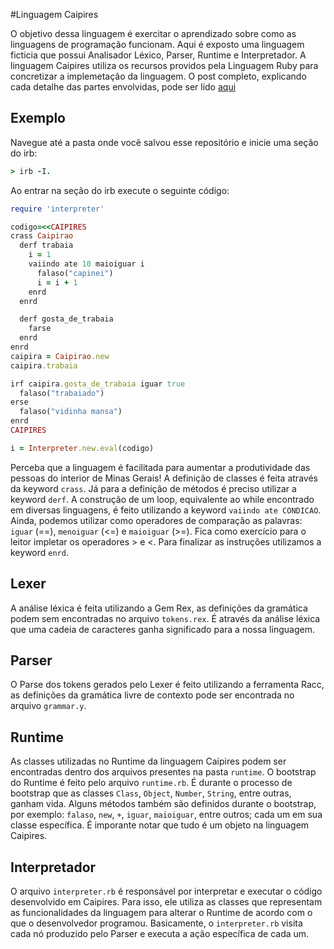 #Linguagem Caipires

O objetivo dessa linguagem é exercitar o aprendizado sobre como as linguagens de programação funcionam.
Aqui é exposto uma linguagem ficticia que possui Analisador Léxico, Parser, Runtime e Interpretador.
A linguagem Caipires utiliza os recursos providos pela Linguagem Ruby para concretizar a implemetação da linguagem.
O post completo, explicando cada detalhe das partes envolvidas, pode ser lido [aqui](http://www.sergiohenriquemiranda.com.br)

## Exemplo

Navegue até a pasta onde você salvou esse repositório e inicie uma seção do irb:

```ruby
> irb -I.
```

Ao entrar na seção do irb execute o seguinte código:

```ruby
require 'interpreter'

codigo=<<CAIPIRES
crass Caipirao
  derf trabaia
    i = 1
    vaiindo ate 10 maioiguar i
      falaso("capinei")
      i = i + 1
    enrd
  enrd

  derf gosta_de_trabaia
    farse
  enrd
enrd
caipira = Caipirao.new
caipira.trabaia

irf caipira.gosta_de_trabaia iguar true
  falaso("trabaiado")
erse
  falaso("vidinha mansa")
enrd
CAIPIRES

i = Interpreter.new.eval(codigo)
```

Perceba que a linguagem é facilitada para aumentar a produtividade das pessoas do interior de Minas Gerais!
A definição de classes é feita através da keyword `crass`. Já para a definição de métodos é preciso utilizar
a keyword `derf`. A construção de um loop, equivalente ao while encontrado em diversas linguagens, é feito
utilizando a keyword `vaiindo ate CONDICAO`. Ainda, podemos utilizar como operadores de comparação as palavras:
`iguar` (==), `menoiguar` (<=) e `maioiguar` (>=). Fica como exercício para o leitor impletar os operadores > e <.
Para finalizar as instruções utilizamos a keyword `enrd`.

## Lexer

A análise léxica é feita utilizando a Gem Rex, as definições da gramática podem sem encontradas no arquivo `tokens.rex`. É através da análise léxica que uma cadeia de caracteres ganha significado para a nossa linguagem.

## Parser

O Parse dos tokens gerados pelo Lexer é feito utilizando a ferramenta Racc, as definições da gramática livre de contexto pode ser encontrada no arquivo `grammar.y`.

## Runtime

As classes utilizadas no Runtime da linguagem Caipires podem ser encontradas dentro dos arquivos presentes na pasta `runtime`. O bootstrap do Runtime é feito pelo arquivo `runtime.rb`. É durante o processo de bootstrap que as classes `Class`, `Object`, `Number`, `String`, entre outras, ganham vida. Alguns métodos também são definidos durante o bootstrap, por exemplo: `falaso`, `new`, `+`, `iguar`, `maioiguar`, entre outros; cada um em sua classe específica. É imporante notar que tudo é um objeto na linguagem Caipires.

## Interpretador

O arquivo `interpreter.rb` é responsável por interpretar e executar o código desenvolvido em Caipires. Para isso, ele utiliza as classes que representam as funcionalidades da linguagem para alterar o Runtime de acordo com o que o desenvolvedor programou. Basicamente, o `interpreter.rb` visita cada nó produzido pelo Parser e executa a ação específica de cada um.
